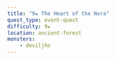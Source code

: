 ```yaml
---
title: "9★ The Heart of the Nora"
quest_type: event-quest
difficulty: 9★
location: ancient-forest
monsters:
    - deviljho
---
```

